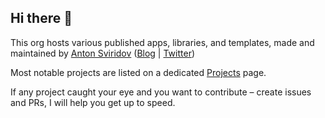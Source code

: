 ## Hi there 👋

This org hosts various published apps, libraries, and templates, made 
and maintained by [Anton Sviridov](https://github.com/keynmol) ([Blog](https://blog.indoorvivants.com) | [Twitter](https://twitter.com/velvetbaldmime)) 

Most notable projects are listed on a dedicated [Projects](https://blog.indoorvivants.com/projects) page.

If any project caught your eye and you want to contribute – create issues and PRs, I will help you get up to speed.
